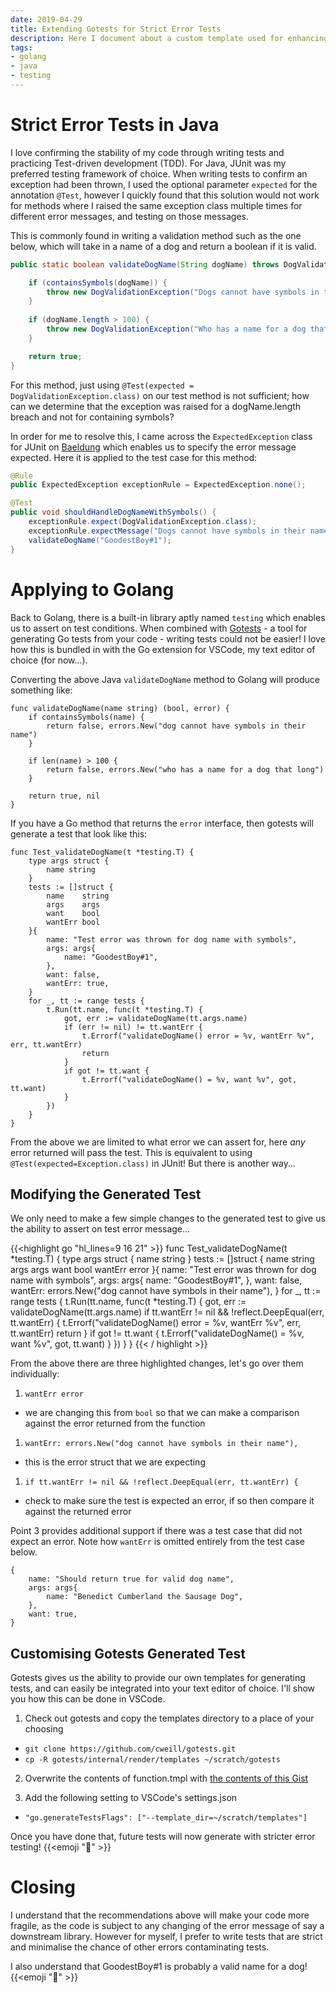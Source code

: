 ```yaml
---
date: 2019-04-29
title: Extending Gotests for Strict Error Tests
description: Here I document about a custom template used for enhancing how errors are tested in the gotests library.
tags:
- golang
- java
- testing
---
```


# Strict Error Tests in Java
I love confirming the stability of my code through writing tests and practicing Test-driven development (TDD).  For Java, JUnit was my preferred testing framework of choice. When writing tests to confirm an exception had been thrown, I used the optional parameter `expected` for the annotation `@Test`, however I quickly found that this solution would not work for methods where I raised the same exception class multiple times for different error messages, and testing on those messages. 

This is commonly found in writing a validation method such as the one below, which will take in a name of a dog and return a boolean if it is valid. 

```java
public static boolean validateDogName(String dogName) throws DogValidationException {

    if (containsSymbols(dogName)) {
        throw new DogValidationException("Dogs cannot have symbols in their name!");
    }
    
    if (dogName.length > 100) {
        throw new DogValidationException("Who has a name for a dog that long?!");
    }

    return true;
}
```

For this method, just using `@Test(expected = DogValidationException.class)` on our test method is not sufficient; how can we determine that the exception was raised for a dogName.length breach and not for containing symbols?

In order for me to resolve this, I came across the `ExpectedException` class for JUnit on [Baeldung](https://www.baeldung.com/junit-assert-exception) which enables us to specify the error message expected. Here it is applied to the test case for this method:
```java
@Rule
public ExpectedException exceptionRule = ExpectedException.none();

@Test
public void shouldHandleDogNameWithSymbols() {
    exceptionRule.expect(DogValidationException.class);
    exceptionRule.expectMessage("Dogs cannot have symbols in their name!");
    validateDogName("GoodestBoy#1");
}
```

# Applying to Golang

Back to Golang, there is a built-in library aptly named `testing` which enables us to assert on test conditions. When combined with [Gotests](https://github.com/cweill/gotests) - a tool for generating Go tests from your code - writing tests could not be easier! I love how this is bundled in with the Go extension for VSCode, my text editor of choice (for now...).

Converting the above Java `validateDogName` method to Golang will produce something like:
```golang
func validateDogName(name string) (bool, error) {
    if containsSymbols(name) {
        return false, errors.New("dog cannot have symbols in their name")
    }

    if len(name) > 100 {
        return false, errors.New("who has a name for a dog that long")
    }

    return true, nil
}
```
If you have a Go method that returns the `error` interface, then gotests will generate a test that look like this:
```golang
func Test_validateDogName(t *testing.T) {
    type args struct {
        name string
    }
    tests := []struct {
        name    string
        args    args
        want    bool
        wantErr bool
    }{
        name: "Test error was thrown for dog name with symbols",
        args: args{
            name: "GoodestBoy#1",
        },
        want: false,
        wantErr: true,
    }
    for _, tt := range tests {
        t.Run(tt.name, func(t *testing.T) {
            got, err := validateDogName(tt.args.name)
            if (err != nil) != tt.wantErr {
                t.Errorf("validateDogName() error = %v, wantErr %v", err, tt.wantErr)
                return
            }
            if got != tt.want {
                t.Errorf("validateDogName() = %v, want %v", got, tt.want)
            }
        })
    }
}
```

From the above we are limited to what error we can assert for, here *any* error returned will pass the test. This is equivalent to using `@Test(expected=Exception.class)` in JUnit! But there is another way...

## Modifying the Generated Test

We only need to make a few simple changes to the generated test to give us the ability to assert on test error message...

{{<highlight go "hl_lines=9 16 21" >}}
func Test_validateDogName(t *testing.T) {
    type args struct {
        name string
    }
    tests := []struct {
        name    string
        args    args
        want    bool
        wantErr error
    }{
        name: "Test error was thrown for dog name with symbols",
        args: args{
            name: "GoodestBoy#1",
        },
        want: false,
        wantErr: errors.New("dog cannot have symbols in their name"),
    }
    for _, tt := range tests {
        t.Run(tt.name, func(t *testing.T) {
            got, err := validateDogName(tt.args.name)
            if tt.wantErr != nil && !reflect.DeepEqual(err, tt.wantErr) {
                t.Errorf("validateDogName() error = %v, wantErr %v", err, tt.wantErr)
                return
            }
            if got != tt.want {
                t.Errorf("validateDogName() = %v, want %v", got, tt.want)
            }
        })
    }
}
{{< / highlight >}}

From the above there are three highlighted changes, let's go over them individually:

1. `wantErr error` 
  - we are changing this from `bool` so that we can make a comparison against the error returned from the function
1. `wantErr: errors.New("dog cannot have symbols in their name"),`
  - this is the error struct that we are expecting
1. `if tt.wantErr != nil && !reflect.DeepEqual(err, tt.wantErr) {`
  - check to make sure the test is expected an error, if so then compare it against the returned error

Point 3 provides additional support if there was a test case that did not expect an error. Note how `wantErr` is omitted entirely from the test case below.
```golang
{
    name: "Should return true for valid dog name",
    args: args{
        name: "Benedict Cumberland the Sausage Dog",
    },
    want: true,
}
```

## Customising Gotests Generated Test 
Gotests gives us the ability to provide our own templates for generating tests, and can easily be integrated into your text editor of choice. I'll show you how this can be done in VSCode.

1. Check out gotests and copy the templates directory to a place of your choosing
  - `git clone https://github.com/cweill/gotests.git`
  - `cp -R gotests/internal/render/templates ~/scratch/gotests`

2. Overwrite the contents of function.tmpl with [the contents of this Gist](https://gist.github.com/jdheyburn/978e7b84dc9c197bcdd41afece2edab5)

3. Add the following setting to VSCode's settings.json
  - `"go.generateTestsFlags": ["--template_dir=~/scratch/templates"]` 

Once you have done that, future tests will now generate with stricter error testing! {{<emoji ":tada:" >}}

# Closing

I understand that the recommendations above will make your code more fragile, as the code is subject to any changing of the error message of say a downstream library. However for myself, I prefer to write tests that are strict and minimalise the chance of other errors contaminating tests.

I also understand that GoodestBoy#1 is probably a valid name for a dog! {{<emoji ":dog:" >}}
